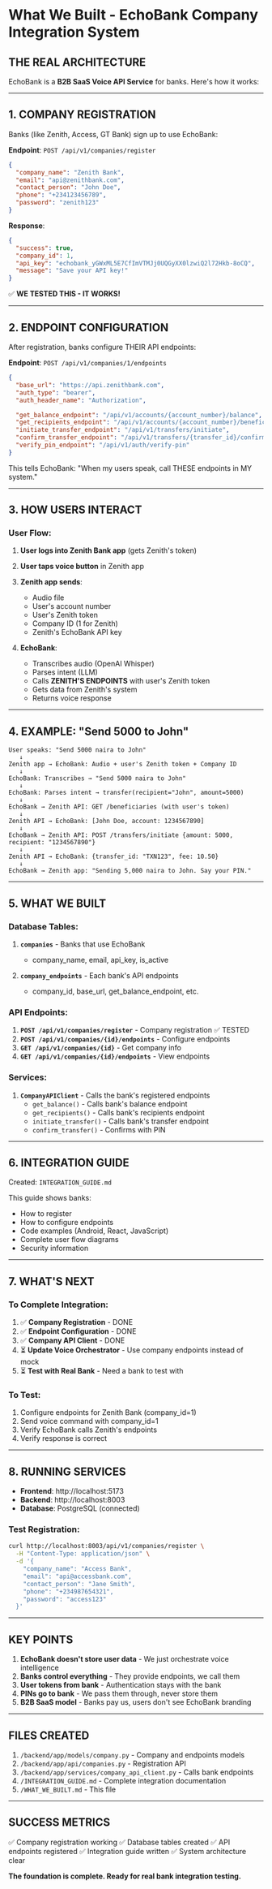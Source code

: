 # What We Built - EchoBank Company Integration System

## THE REAL ARCHITECTURE

EchoBank is a **B2B SaaS Voice API Service** for banks. Here's how it works:

---

## 1. COMPANY REGISTRATION

Banks (like Zenith, Access, GT Bank) sign up to use EchoBank:

**Endpoint**: `POST /api/v1/companies/register`

```json
{
  "company_name": "Zenith Bank",
  "email": "api@zenithbank.com",
  "contact_person": "John Doe",
  "phone": "+234123456789",
  "password": "zenith123"
}
```

**Response**:
```json
{
  "success": true,
  "company_id": 1,
  "api_key": "echobank_yGWxML5E7CfImVTMJj0UQGyXX0lzwiQ2l72Hkb-8oCQ",
  "message": "Save your API key!"
}
```

✅ **WE TESTED THIS - IT WORKS!**

---

## 2. ENDPOINT CONFIGURATION

After registration, banks configure THEIR API endpoints:

**Endpoint**: `POST /api/v1/companies/1/endpoints`

```json
{
  "base_url": "https://api.zenithbank.com",
  "auth_type": "bearer",
  "auth_header_name": "Authorization",

  "get_balance_endpoint": "/api/v1/accounts/{account_number}/balance",
  "get_recipients_endpoint": "/api/v1/accounts/{account_number}/beneficiaries",
  "initiate_transfer_endpoint": "/api/v1/transfers/initiate",
  "confirm_transfer_endpoint": "/api/v1/transfers/{transfer_id}/confirm",
  "verify_pin_endpoint": "/api/v1/auth/verify-pin"
}
```

This tells EchoBank: "When my users speak, call THESE endpoints in MY system."

---

## 3. HOW USERS INTERACT

### User Flow:

1. **User logs into Zenith Bank app** (gets Zenith's token)
2. **User taps voice button** in Zenith app
3. **Zenith app sends**:
   - Audio file
   - User's account number
   - User's Zenith token
   - Company ID (1 for Zenith)
   - Zenith's EchoBank API key

4. **EchoBank**:
   - Transcribes audio (OpenAI Whisper)
   - Parses intent (LLM)
   - Calls **ZENITH'S ENDPOINTS** with user's Zenith token
   - Gets data from Zenith's system
   - Returns voice response

---

## 4. EXAMPLE: "Send 5000 to John"

```
User speaks: "Send 5000 naira to John"
   ↓
Zenith app → EchoBank: Audio + user's Zenith token + Company ID
   ↓
EchoBank: Transcribes → "Send 5000 naira to John"
   ↓
EchoBank: Parses intent → transfer(recipient="John", amount=5000)
   ↓
EchoBank → Zenith API: GET /beneficiaries (with user's token)
   ↓
Zenith API → EchoBank: [John Doe, account: 1234567890]
   ↓
EchoBank → Zenith API: POST /transfers/initiate {amount: 5000, recipient: "1234567890"}
   ↓
Zenith API → EchoBank: {transfer_id: "TXN123", fee: 10.50}
   ↓
EchoBank → Zenith app: "Sending 5,000 naira to John. Say your PIN."
```

---

## 5. WHAT WE BUILT

### Database Tables:

1. **`companies`** - Banks that use EchoBank
   - company_name, email, api_key, is_active

2. **`company_endpoints`** - Each bank's API endpoints
   - company_id, base_url, get_balance_endpoint, etc.

### API Endpoints:

1. **`POST /api/v1/companies/register`** - Company registration ✅ TESTED
2. **`POST /api/v1/companies/{id}/endpoints`** - Configure endpoints
3. **`GET /api/v1/companies/{id}`** - Get company info
4. **`GET /api/v1/companies/{id}/endpoints`** - View endpoints

### Services:

1. **`CompanyAPIClient`** - Calls the bank's registered endpoints
   - `get_balance()` - Calls bank's balance endpoint
   - `get_recipients()` - Calls bank's recipients endpoint
   - `initiate_transfer()` - Calls bank's transfer endpoint
   - `confirm_transfer()` - Confirms with PIN

---

## 6. INTEGRATION GUIDE

Created: `INTEGRATION_GUIDE.md`

This guide shows banks:
- How to register
- How to configure endpoints
- Code examples (Android, React, JavaScript)
- Complete user flow diagrams
- Security information

---

## 7. WHAT'S NEXT

### To Complete Integration:

1. ✅ **Company Registration** - DONE
2. ✅ **Endpoint Configuration** - DONE
3. ✅ **Company API Client** - DONE
4. ⏳ **Update Voice Orchestrator** - Use company endpoints instead of mock
5. ⏳ **Test with Real Bank** - Need a bank to test with

### To Test:

1. Configure endpoints for Zenith Bank (company_id=1)
2. Send voice command with company_id=1
3. Verify EchoBank calls Zenith's endpoints
4. Verify response is correct

---

## 8. RUNNING SERVICES

- **Frontend**: http://localhost:5173
- **Backend**: http://localhost:8003
- **Database**: PostgreSQL (connected)

### Test Registration:
```bash
curl http://localhost:8003/api/v1/companies/register \
  -H "Content-Type: application/json" \
  -d '{
    "company_name": "Access Bank",
    "email": "api@accessbank.com",
    "contact_person": "Jane Smith",
    "phone": "+234987654321",
    "password": "access123"
  }'
```

---

## KEY POINTS

1. **EchoBank doesn't store user data** - We just orchestrate voice intelligence
2. **Banks control everything** - They provide endpoints, we call them
3. **User tokens from bank** - Authentication stays with the bank
4. **PINs go to bank** - We pass them through, never store them
5. **B2B SaaS model** - Banks pay us, users don't see EchoBank branding

---

## FILES CREATED

1. `/backend/app/models/company.py` - Company and endpoints models
2. `/backend/app/api/companies.py` - Registration API
3. `/backend/app/services/company_api_client.py` - Calls bank endpoints
4. `/INTEGRATION_GUIDE.md` - Complete integration documentation
5. `/WHAT_WE_BUILT.md` - This file

---

## SUCCESS METRICS

✅ Company registration working
✅ Database tables created
✅ API endpoints registered
✅ Integration guide written
✅ System architecture clear

**The foundation is complete. Ready for real bank integration testing.**
